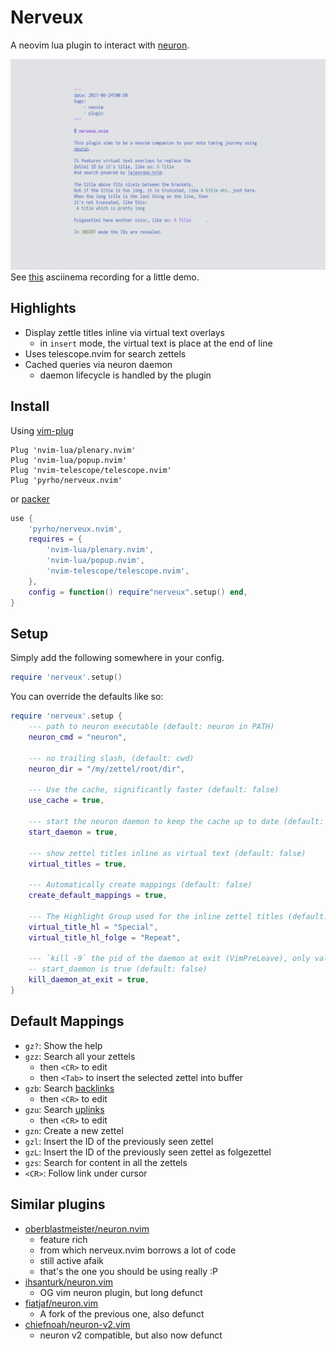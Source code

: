 # Nerveux

A neovim lua plugin to interact with [neuron](http://neuron.zettel.page).

![nerveux_normal](https://github.com/pyrho/static-imgs/raw/master/nerveux.jpeg)
See [this](https://asciinema.org/a/422065) asciinema recording for a little demo.

## Highlights

- Display zettle titles inline via virtual text overlays
    - in `insert` mode, the virtual text is place at the end of line
- Uses telescope.nvim for search zettels
- Cached queries via neuron daemon
    - daemon lifecycle is handled by the plugin

## Install
Using [vim-plug](https://github.com/junegunn/vim-plug)

```vimL
Plug 'nvim-lua/plenary.nvim'
Plug 'nvim-lua/popup.nvim'
Plug 'nvim-telescope/telescope.nvim'
Plug 'pyrho/nerveux.nvim'
```

or [packer](https://github.com/wbthomason/packer.nvim/)

```lua
use {
    'pyrho/nerveux.nvim',
    requires = {
        'nvim-lua/plenary.nvim',
        'nvim-lua/popup.nvim',
        'nvim-telescope/telescope.nvim',
    },
    config = function() require"nerveux".setup() end,
}
```

## Setup

Simply add the following somewhere in your config.

```lua
require 'nerveux'.setup()
```

You can override the defaults like so:

```lua
require 'nerveux'.setup {
    --- path to neuron executable (default: neuron in PATH)
    neuron_cmd = "neuron",

    --- no trailing slash, (default: cwd)
    neuron_dir = "/my/zettel/root/dir",

    --- Use the cache, significantly faster (default: false)
    use_cache = true,

    --- start the neuron daemon to keep the cache up to date (default: false)
    start_daemon = true,

    --- show zettel titles inline as virtual text (default: false)
    virtual_titles = true,

    --- Automatically create mappings (default: false)
    create_default_mappings = true,

    --- The Highlight Group used for the inline zettel titles (default: Special)
    virtual_title_hl = "Special",
    virtual_title_hl_folge = "Repeat",

    --- `kill -9` the pid of the daemon at exit (VimPreLeave), only valid is
    -- start_daemon is true (default: false)
    kill_daemon_at_exit = true,
}
```

## Default Mappings

- `gz?`: Show the help 
- `gzz`: Search all your zettels
    - then `<CR>` to edit
    - then `<Tab>` to insert the selected zettel into buffer
- `gzb`: Search [backlinks](https://neuron.zettel.page/uplink-tree)
    - then `<CR>` to edit
- `gzu`: Search [uplinks](https://neuron.zettel.page/uplink-tree)
    - then `<CR>` to edit
- `gzn`: Create a new zettel
- `gzl`: Insert the ID of the previously seen zettel
- `gzL`: Insert the ID of the previously seen zettel as folgezettel
- `gzs`: Search for content in all the zettels
- `<CR>`: Follow link under cursor

## Similar plugins

- [oberblastmeister/neuron.nvim](https://github.com/oberblastmeister/neuron.nvim)
    - feature rich
    - from which nerveux.nvim borrows a lot of code
    - still active afaik
    - that's the one you should be using really :P
- [ihsanturk/neuron.vim](https://github.com/ihsanturk/neuron.vim)
    - OG vim neuron plugin, but long defunct
- [fiatjaf/neuron.vim](https://github.com/fiatjaf/neuron.vim)
    - A fork of the previous one, also defunct
- [chiefnoah/neuron-v2.vim](https://github.com/chiefnoah/neuron-v2.vim)
    - neuron v2 compatible, but also now defunct

